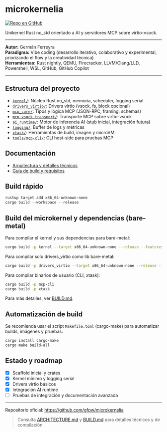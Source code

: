 # microkernelia

[![Repo en GitHub](https://img.shields.io/badge/github-gfpw%2Fmicrokernelia-blue?logo=github)](https://github.com/gfpw/microkernelia)

Unikernel Rust no_std orientado a AI y servidores MCP sobre virtio-vsock.

---

**Autor:** Germán Ferreyra  
**Paradigma:** Vibe coding (desarrollo iterativo, colaborativo y experimental, priorizando el flow y la creatividad técnica)  
**Herramientas:** Rust nightly, QEMU, Firecracker, LLVM/Clang/LLD, Powershell, WSL, GitHub, GitHub Copilot

---

## Estructura del proyecto

- [`kernel/`](./kernel): Núcleo Rust no_std, memoria, scheduler, logging serial
- [`drivers_virtio/`](./drivers_virtio): Drivers virtio (vsock, fs, block opcional)
- [`mcp_core/`](./mcp_core): Tipos y lógica MCP (JSON-RPC, framing, schemas)
- [`mcp_vsock_transport/`](./mcp_vsock_transport): Transporte MCP sobre virtio-vsock
- [`ai_runtime/`](./ai_runtime): Motor de inferencia AI (stub inicial, integración futura)
- [`logging/`](./logging): Buffer de logs y métricas
- [`xtask/`](./xtask): Herramientas de build, imagen y microVM
- [`tools/mcp-cli/`](./tools/mcp-cli): CLI host-side para pruebas MCP

## Documentación

- [Arquitectura y detalles técnicos](./ARCHITECTURE.md)
- [Guía de build y requisitos](./BUILD.md)

## Build rápido

```powershell
rustup target add x86_64-unknown-none
cargo build --workspace --release
```

## Build del microkernel y dependencias (bare-metal)

Para compilar el kernel y sus dependencias para bare-metal:

```sh
cargo build -p kernel --target x86_64-unknown-none --release --features global-allocator
```

Para compilar solo drivers_virtio como lib bare-metal:

```sh
cargo build -p drivers_virtio --target x86_64-unknown-none --release --features kernel
```

Para compilar binarios de usuario (CLI, xtask):

```sh
cargo build -p mcp-cli
cargo build -p xtask
```

Para más detalles, ver [BUILD.md](./BUILD.md).

## Automatización de build

Se recomienda usar el script `Makefile.toml` (cargo-make) para automatizar builds, imágenes y pruebas:

```sh
cargo install cargo-make
cargo make build-all
```

## Estado y roadmap

- [x] Scaffold inicial y crates
- [x] Kernel mínimo y logging serial
- [x] Drivers virtio básicos
- [x] Integración AI runtime
- [ ] Pruebas de integración y documentación avanzada

---

Repositorio oficial: https://github.com/gfpw/microkernelia

> Consulta [ARCHITECTURE.md](./ARCHITECTURE.md) y [BUILD.md](./BUILD.md) para detalles técnicos y de compilación.
